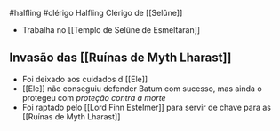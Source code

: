 #halfling #clérigo
Halfling
Clérigo de [[Selûne]]

- Trabalha no [[Templo de Selûne de Esmeltaran]]

## Invasão das [[Ruínas de Myth Lharast]]
- Foi deixado aos cuidados d'[[Ele]]
- [[Ele]] não conseguiu defender Batum com sucesso, mas ainda o protegeu com _proteção contra a morte_
- Foi raptado pelo [[Lord Finn Estelmer]] para servir de chave para as [[Ruínas de Myth Lharast]]
